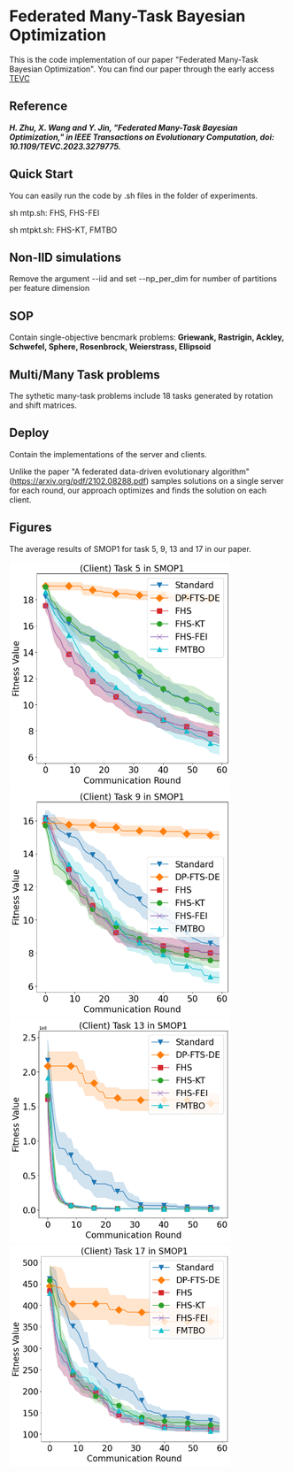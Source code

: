 # Federated Many-Task Bayesian Optimization
 
This is the code implementation of our paper "Federated Many-Task Bayesian Optimization". You can find our paper through the early access [TEVC](https://ieeexplore.ieee.org/document/10141991])

## Reference
***H. Zhu, X. Wang and Y. Jin, "Federated Many-Task Bayesian Optimization," in IEEE Transactions on Evolutionary Computation, doi: 10.1109/TEVC.2023.3279775.***

## Quick Start
You can easily run the code by .sh files in the folder of experiments.

sh mtp.sh: FHS, FHS-FEI

sh mtpkt.sh: FHS-KT, FMTBO

## Non-IID simulations
Remove the argument --iid and set --np_per_dim for number of partitions per feature dimension

## SOP
Contain single-objective bencmark problems: **Griewank, Rastrigin, Ackley, Schwefel, Sphere, Rosenbrock, Weierstrass, Ellipsoid**

## Multi/Many Task problems
The sythetic many-task problems include 18 tasks generated by rotation and shift matrices.

## Deploy
Contain the implementations of the server and clients. 

Unlike the paper "A federated data-driven evolutionary
algorithm" (https://arxiv.org/pdf/2102.08288.pdf) samples solutions on a single server for each round, our approach optimizes and finds the solution on each client.

## Figures
The average results of SMOP1 for task 5, 9, 13 and 17 in our paper.

<div>
  <img src="figures/SMOP1_5.png" alt="Figure 1" width="400" />
  <img src="figures/SMOP1_9.png" alt="Figure 2" width="400" />
  <img src="figures/SMOP1_13.png" alt="Figure 3" width="400" />
  <img src="figures/SMOP1_17.png" alt="Figure 4" width="400" />
</div>
